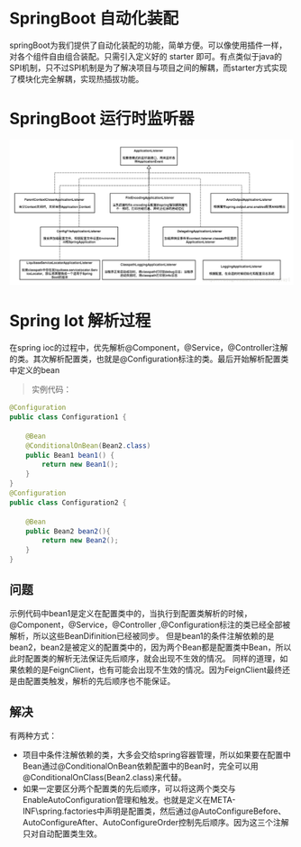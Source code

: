 # SpringBoot 自动化装配
springBoot为我们提供了自动化装配的功能，简单方便。可以像使用插件一样，对各个组件自由组合装配。只需引入定义好的 starter 即可。有点类似于java的SPI机制，只不过SPI机制是为了解决项目与项目之间的解耦，而starter方式实现了模块化完全解耦，实现热插拔功能。
# SpringBoot 运行时监听器
![监听器图片](./20180921190158822.png)
# Spring Iot 解析过程
在spring ioc的过程中，优先解析@Component，@Service，@Controller注解的类。其次解析配置类，也就是@Configuration标注的类。最后开始解析配置类中定义的bean
> 实例代码：
```java
@Configuration
public class Configuration1 {

    @Bean
    @ConditionalOnBean(Bean2.class)
    public Bean1 bean1() {
        return new Bean1();
    }
}
@Configuration
public class Configuration2 {

    @Bean
    public Bean2 bean2(){
        return new Bean2();
    }
}
```
## 问题
示例代码中bean1是定义在配置类中的，当执行到配置类解析的时候，@Component，@Service，@Controller ,@Configuration标注的类已经全部被解析，所以这些BeanDifinition已经被同步。
但是bean1的条件注解依赖的是bean2，bean2是被定义的配置类中的，因为两个Bean都是配置类中Bean，所以此时配置类的解析无法保证先后顺序，就会出现不生效的情况。
同样的道理，如果依赖的是FeignClient，也有可能会出现不生效的情况。因为FeignClient最终还是由配置类触发，解析的先后顺序也不能保证。
## 解决
有两种方式：
* 项目中条件注解依赖的类，大多会交给spring容器管理，所以如果要在配置中Bean通过@ConditionalOnBean依赖配置中的Bean时，完全可以用@ConditionalOnClass(Bean2.class)来代替。
* 如果一定要区分两个配置类的先后顺序，可以将这两个类交与EnableAutoConfiguration管理和触发。也就是定义在META-INF\spring.factories中声明是配置类，然后通过@AutoConfigureBefore、AutoConfigureAfter、AutoConfigureOrder控制先后顺序。因为这三个注解只对自动配置类生效。

